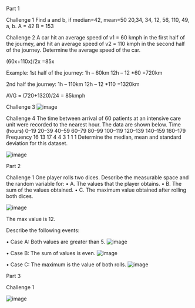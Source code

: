 Part 1


Challenge 1
Find a and b, if median=42, mean=50 20,34, 34, 12, 56, 110, 49, a, b.
A = 42
B = 153



Challenge 2
A car hit an average speed of v1 = 60 kmph in the first half of the journey, and hit an average speed of v2 = 110 kmph in the second half of the journey. Determine the average speed of the car.
 
(60x+110x)/2x =85x 

Example:
1st half of the journey:
1h – 60km
12h – 12 *60 =720km

2nd half the journey:
1h – 110km
12h – 12 *110 =1320km

AVG = (720+1320)/24 = 85kmph


Challenge 3
![image](https://user-images.githubusercontent.com/93102402/148760815-54ed215e-6843-4dda-80dd-a2ecbd3494cb.png)



Challenge 4
The time between arrival of 60 patients at an intensive care unit were recorded to the nearest hour. The data are shown below. Time (hours) 0–19 20–39 40–59 60–79 80–99 100–119 120–139 140–159 160–179 Frequency 16 13 17 4 4 3 1 1 1 Determine the median, mean and standard deviation for this dataset.
 
![image](https://user-images.githubusercontent.com/93102402/148761079-5839bca7-5db3-4f2a-aa5b-3466359ea13f.png)




Part 2


Challenge 1
One player rolls two dices. Describe the measurable space and the random variable for:
•	A. The values that the player obtains.
•	B. The sum of the values obtained.
•	C. The maximum value obtained after rolling both dices.

![image](https://user-images.githubusercontent.com/93102402/148761170-26016cda-44b3-4180-ae55-80596c1ab1f0.png)

The max value is 12.


Describe the following events:

•	Case A: Both values are greater than 5.
![image](https://user-images.githubusercontent.com/93102402/148761229-d1e16fd5-45b5-4f02-8ccc-34ee4b683113.png)


•	Case B: The sum of values is even.
![image](https://user-images.githubusercontent.com/93102402/148761439-72bc746c-b8c2-4389-87b0-819d6ea43c6e.png)


•	Case C: The maximum is the value of both rolls.
![image](https://user-images.githubusercontent.com/93102402/148761525-8301cc17-d707-4654-b9cd-9713d8f2ab01.png)






Part 3


Challenge 1

![image](https://user-images.githubusercontent.com/93102402/148761678-a1341c75-46c6-4aa3-a650-8ccab9c91889.png)



